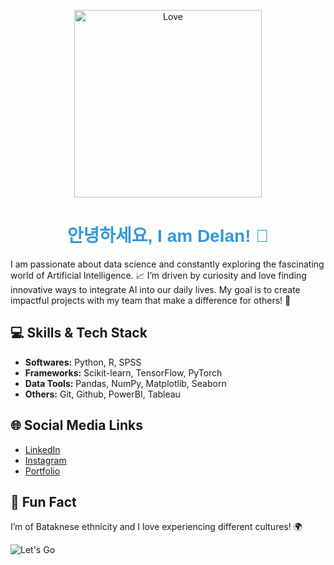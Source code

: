 <p align="center">
    <img src="https://media.giphy.com/media/VIKa3CjZDCoymNcBY5/giphy.gif?cid=82a1493bgswtrpfsnjuwmgqw7hlbc69hqfc9egkavch9yr4o&ep=v1_gifs_trending&rid=giphy.gif&ct=g" alt="Love" width="300">
</p>

<h1 align="center" style="color: #3498db; font-family: 'Arial', sans-serif;">
    안녕하세요, I am Delan! 👋
</h1>

I am passionate about data science and constantly exploring the fascinating world of Artificial Intelligence. 📈
I’m driven by curiosity and love finding innovative ways to integrate AI into our daily lives.
My goal is to create impactful projects with my team that make a difference for others! 🚀

## 💻 Skills & Tech Stack
- **Softwares:** Python, R, SPSS
- **Frameworks:** Scikit-learn, TensorFlow, PyTorch
- **Data Tools:** Pandas, NumPy, Matplotlib, Seaborn
- **Others:** Git, Github, PowerBI, Tableau

## 🌐 Social Media Links
- [LinkedIn](https://www.linkedin.com/in/keimaz-delan-74b92324a)
- [Instagram](https://www.instagram.com/k.lanx?igsh=NW5oZ2l2Znl2cThr)
- [Portfolio](https://drive.google.com/file/d/15w4xHdK7DY32AdYqx-7-oXtbMogCgNU-/view?usp=sharing)

## 🎉 Fun Fact
I’m of Bataknese ethnicity and I love experiencing different cultures! 🌍

![Let's Go](https://media.giphy.com/media/6UAk2UiNKDBBQn5NUX/giphy.gif?cid=82a1493bbco93rw97oluxunjr6j04dazhl10ekcem6d11lq8&ep=v1_gifs_trending&rid=giphy.gif&ct=g)


